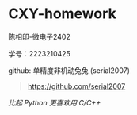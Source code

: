 # CXY-homework
陈相印-微电子2402

学号：2223210425

github: 单精度非机动兔兔 (serial2007)

>https://github.com/serial2007

*比起 Python 更喜欢用 C/C++*
